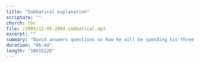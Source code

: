 ```yaml
---
title: "Sabbatical explanation"
scripture: ""
church: rbc
file: /2004/12-09-2004-sabbatical.mp3
excerpt: ""
summary: "David answers questions on how he will be spending his three month sabbatical"
duration: "06:44"
length: "10615220"
---
```

